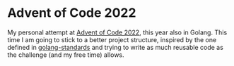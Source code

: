 # Advent of Code 2022

My personal attempt at [Advent of Code 2022][1], this year also in Golang.  This time I am going to stick to a better
project structure, inspired by the one defined in [golang-standards][2] and trying to write as much reusable code as the
challenge (and my free time) allows.

[1]: https://adventofcode.com/2022
[2]: https://github.com/golang-standards/project-layout
